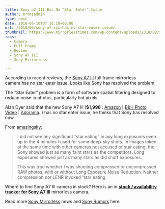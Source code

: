 ```yaml
---
title: Sony a7 III Has No “Star Eater” Issue
author: mrtmsadmin
type: post
date: 2018-06-10T07:16:18+00:00
url: /2018/06/sony-a7-iii-has-no-star-eater-issue/
thumbnail: https://www.mirrorlesstimes.com/wp-content/uploads/2018/02/sony-a7-iii.jpg
tags:
  - Camera
  - Full Frame
  - Review
  - Sony A7 III
  - Sony Mirrorless

---
```

According to recent reviews, the <a href="https://www.mirrorlesstimes.com/tag/sony-a7-iii/" target="_blank" rel="noopener">Sony A7 III</a> full frame mirrorless camera has no star eater issue. Looks like Sony has resolved the problem.

The “Star Eater” problem is a form of software spatial filtering designed to reduce noise in photos, particularly hot pixels.

Alan Dyer said that the new Sony A7 III (<span class="s1"><strong>$1,998</strong> :</span> <a href="https://aax-us-east.amazon-adsystem.com/x/c/QvV-KqtMbLmj-zP8hAJ1J0QAAAFh6qtuaAEAAAFKAbLygkw/https://assoc-redirect.amazon.com/g/r/https://www.amazon.com/dp/B07B43WPVK/ref=as_at?creativeASIN=B07B43WPVK&linkCode=w61&imprToken=d5bERJ47YiQAIehFSd6-4A&slotNum=0&tag=daicamnew-20" target="_new" rel="nofollow" data-wpel-link="external" data-amzn-asin="B07B43WPVK">Amazon</a> | <a href="https://www.bhphotovideo.com/c/product/1394217-REG/sony_ilce_7m3_alpha_a7_iii_mirrorless.htmll/BI/20175/KBID/14249" target="_new" rel="nofollow" data-wpel-link="external">B&H Photo Video</a> | <a class="broken_link" href="https://adorama.evyy.net/c/63923/51926/1036?u=https%3A%2F%2Fwww.adorama.com%2Fisoa7m3.html" target="_new" rel="nofollow">Adorama</a>. ) has no star eater issue, he thinks that Sony has resolved now.<!--more-->

<span id="more-2738"></span>From <a href="https://amazingsky.net/2018/05/31/testing-the-sony-a7iii-for-astrophotography/" target="_new" rel="nofollow" data-wpel-link="external">amazingsky</a>:

> I did not see any significant “star eating” in any long exposures even up to the 4 minutes I used for some deep-sky shots. In images taken at the same time with other cameras not accused of star eating, the Sony showed just as many faint stars as the competitors. Long exposures showed just as many stars as did short exposures.
> 
> This was true whether I was shooting compressed or uncompressed RAW photos, with or without Long Exposure Noise Reduction. Neither compression nor LENR invoked “star eating.

Where to find Sony A7 III camera in stock? Here is an in [**stock / availability tracker for Sony A7 III**][1] mirrorless camera.

Read more <a href="https://www.mirrorlesstimes.com/tag/sony-mirrorless/" target="_blank" rel="noopener">Sony Mirrorless</a> news and <a href="https://www.dailycameranews.com/tag/sony-rumors/" target="_blank" rel="noopener">Sony Rumors</a> here.

 [1]: https://www.dailycameranews.com/2018/03/sony-a7-iii-stock-availability-tracker/